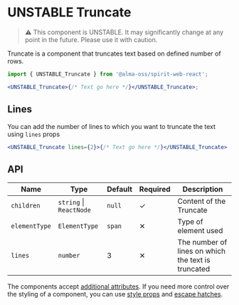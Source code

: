 # UNSTABLE Truncate

> ⚠️ This component is UNSTABLE. It may significantly change at any point in the future.
> Please use it with caution.

Truncate is a component that truncates text based on defined number of rows.

```jsx
import { UNSTABLE_Truncate } from '@alma-oss/spirit-web-react';

<UNSTABLE_Truncate>{/* Text go here */}</UNSTABLE_Truncate>;
```

## Lines

You can add the number of lines to which you want to truncate the text using `lines` props

```jsx
<UNSTABLE_Truncate lines={2}>{/* Text go here */}</UNSTABLE_Truncate>
```

## API

| Name          | Type                    | Default | Required | Description                                        |
| ------------- | ----------------------- | ------- | -------- | -------------------------------------------------- |
| `children`    | `string` \| `ReactNode` | `null`  | ✓        | Content of the Truncate                            |
| `elementType` | `ElementType`           | `span`  | ✕        | Type of element used                               |
| `lines`       | `number`                | 3       | ✕        | The number of lines on which the text is truncated |

The components accept [additional attributes][readme-additional-attributes].
If you need more control over the styling of a component, you can use [style props][readme-style-props]
and [escape hatches][readme-escape-hatches].

[readme-additional-attributes]: https://github.com/lmc-eu/spirit-design-system/blob/main/packages/web-react/README.md#additional-attributes
[readme-escape-hatches]: https://github.com/lmc-eu/spirit-design-system/blob/main/packages/web-react/README.md#escape-hatches
[readme-style-props]: https://github.com/lmc-eu/spirit-design-system/blob/main/packages/web-react/README.md#style-props
